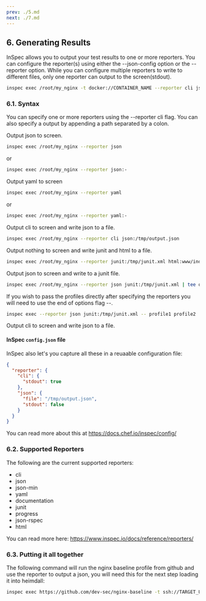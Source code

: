 ```yaml
---
prev: ./5.md
next: ./7.md
---
```


## 6. Generating Results

InSpec allows you to output your test results to one or more reporters. You can configure the reporter(s) using either the --json-config option or the --reporter option. While you can configure multiple reporters to write to different files, only one reporter can output to the screen(stdout).

```sh
inspec exec /root/my_nginx -t docker://CONTAINER_NAME --reporter cli json:baseline_output.json
```

### 6.1. Syntax

You can specify one or more reporters using the --reporter cli flag. You can also specify a output by appending a path separated by a colon.

Output json to screen.

```sh
inspec exec /root/my_nginx --reporter json
```
or
```sh
inspec exec /root/my_nginx --reporter json:-
```

Output yaml to screen

```sh
inspec exec /root/my_nginx --reporter yaml
```
or
```sh
inspec exec /root/my_nginx --reporter yaml:-
```

Output cli to screen and write json to a file.

```sh
inspec exec /root/my_nginx --reporter cli json:/tmp/output.json
```

Output nothing to screen and write junit and html to a file.

```sh
inspec exec /root/my_nginx --reporter junit:/tmp/junit.xml html:www/index.html
```
Output json to screen and write to a junit file.

```sh
inspec exec /root/my_nginx --reporter json junit:/tmp/junit.xml | tee out.json
```

If you wish to pass the profiles directly after specifying the reporters you will need to use the end of options flag --.

```sh
inspec exec --reporter json junit:/tmp/junit.xml -- profile1 profile2
```

Output cli to screen and write json to a file.

#### InSpec `config.json` file

InSpec also let's you capture all these in a reuaable configuration file:

```json
{
  "reporter": {
    "cli": {
      "stdout": true
    },
    "json": {
      "file": "/tmp/output.json",
      "stdout": false
    }
  }
}
```
You can read more about this at <https://docs.chef.io/inspec/config/>
### 6.2. Supported Reporters

The following are the current supported reporters:

- cli
- json
- json-min
- yaml
- documentation
- junit
- progress
- json-rspec
- html

You can read more here: <https://www.inspec.io/docs/reference/reporters/>

### 6.3. Putting it all together

The following command will run the nginx baseline profile from github and use the reporter to output a json, you will need this for the next step loading it into heimdall:

```sh
inspec exec https://github.com/dev-sec/nginx-baseline -t ssh://TARGET_USERNAME:TARGET_PASSWORD@TARGET_IP --reporter cli json:baseline_output.json
```
